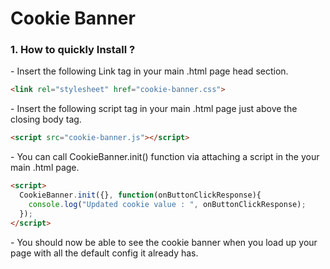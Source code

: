 # Cookie Banner 

<h3>1. How to quickly Install ?</h3>

<p>- Insert the following Link tag in your main .html page head section.</p>

```html
<link rel="stylesheet" href="cookie-banner.css">
```

<p>- Insert the following script tag in your main .html page just above the closing body tag.</p>

```html
<script src="cookie-banner.js"></script>
```
<p>- You can call CookieBanner.init() function via attaching a script in the your main .html page.</p>

```html
<script>
  CookieBanner.init({}, function(onButtonClickResponse){
    console.log("Updated cookie value : ", onButtonClickResponse);
  });
</script>
```

<p>- You should now be able to see the cookie banner when you load up your page with all the default config it already has.</p>
